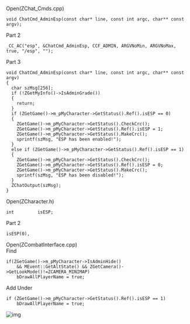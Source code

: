 Open(ZChat_Cmds.cpp) <br>

    void ChatCmd_AdminEsp(const char* line, const int argc, char** const argv);
    

Part 2

	_CC_AC("esp", &ChatCmd_AdminEsp, CCF_ADMIN, ARGVNoMin, ARGVNoMax, true, "/esp", "");


Part 3

    void ChatCmd_AdminEsp(const char* line, const int argc, char** const argv)
    {
      char szMsg[256];
      if (!ZGetMyInfo()->IsAdminGrade())
      {
        return;
      }
      if (ZGetGame()->m_pMyCharacter->GetStatus().Ref().isESP == 0)
      {
        ZGetGame()->m_pMyCharacter->GetStatus().CheckCrc();
        ZGetGame()->m_pMyCharacter->GetStatus().Ref().isESP = 1;
        ZGetGame()->m_pMyCharacter->GetStatus().MakeCrc();
        sprintf(szMsg, "ESP has been enabled!");
      }
      else if (ZGetGame()->m_pMyCharacter->GetStatus().Ref().isESP == 1)
      {
        ZGetGame()->m_pMyCharacter->GetStatus().CheckCrc();
        ZGetGame()->m_pMyCharacter->GetStatus().Ref().isESP = 0;
        ZGetGame()->m_pMyCharacter->GetStatus().MakeCrc();
        sprintf(szMsg, "ESP has been disabled!");
      }
      ZChatOutput(szMsg);
    }


Open(ZCharacter.h) <br>

	int			isESP;

Part 2

    isESP(0),


Open(ZCombatInterface.cpp) <br>
Find <br>

	if(ZGetGame()->m_pMyCharacter->IsAdminHide()
		&& MEvent::GetAltState() && ZGetCamera()->GetLookMode()!=ZCAMERA_MINIMAP)
		bDrawAllPlayerName = true;

Add Under <br>

	if (ZGetGame()->m_pMyCharacter->GetStatus().Ref().isESP == 1)
		bDrawAllPlayerName = true;



![img](https://raw.githubusercontent.com/WhyWolfie/GunZ-The-Duel/master/source/command%3A%20admin_esp/Wolfie_20221017_140050.jpg)

